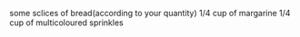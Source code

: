 some sclices of bread(according to your quantity)
1/4 cup of margarine
1/4 cup of multicoloured sprinkles 